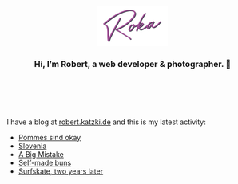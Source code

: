 <div align="center">
  <br>
  <br>
  <br>
  <br>
  <a href="https://robert.katzki.de/">
    <img width="140" src="https://github.com/ro-ka/ro-ka/blob/master/logo.svg" alt="Roka">
  </a>
  <br>
  <h3>Hi, I’m Robert, a web developer & photographer. 👋</h3>
 
  <br>
  <br>
  <br>
  <br>
</div>

I have a blog at [robert.katzki.de](https://robert.katzki.de/) and this is my latest activity:
<!-- BLOG-POST-LIST:START -->
- [Pommes sind okay](https://robert.katzki.de/photos/2022/pommes-sind-okay)
- [Slovenia](https://robert.katzki.de/photos/2022/slovenia)
- [A Big Mistake](https://robert.katzki.de/posts/a-big-mistake)
- [Self-made buns](https://robert.katzki.de/posts/buns)
- [Surfskate, two years later](https://robert.katzki.de/posts/surfskate-two-years-later)
<!-- BLOG-POST-LIST:END -->
